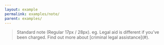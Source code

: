 ```yaml
---
layout: example
permalink: examples/note/
parent: examples/
---
```



<blockquote class="info-note note">
	Standard note (Regular 17px / 28px). eg. Legal aid is different if you’ve been charged. Find out more about [criminal legal assistance](#).
</blockquote>
